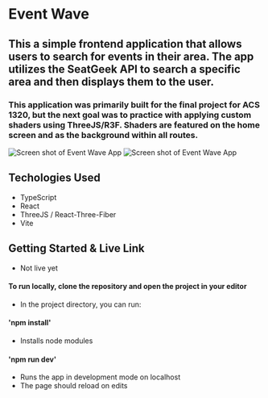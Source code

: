 # Event Wave

## This a simple frontend application that allows users to search for events in their area. The app utilizes the SeatGeek API to search a specific area and then displays them to the user.

### This application was primarily built for the final project for ACS 1320, but the next goal was to practice with applying custom shaders using ThreeJS/R3F. Shaders are featured on the home screen and as the background within all routes.

![Screen shot of Event Wave App](https://i.imgur.com/HntZny3.png)
![Screen shot of Event Wave App](https://i.imgur.com/51Foj4N.png)

## Techologies Used
* TypeScript
* React
* ThreeJS / React-Three-Fiber
* Vite

## Getting Started & Live Link
* Not live yet
 
#### To run locally, clone the repository and open the project in your editor
* In the project directory, you can run:
#### 'npm install'
* Installs node modules
#### 'npm run dev'
* Runs the app in development mode on localhost
* The page should reload on edits
